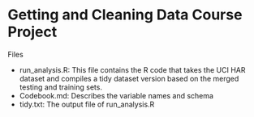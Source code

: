 # Getting and Cleaning Data Course Project

Files
- run_analysis.R: This file contains the R code that takes the UCI HAR dataset and compiles a tidy dataset version based on the merged testing and training sets.
- Codebook.md: Describes the variable names and schema
- tidy.txt: The output file of run_analysis.R